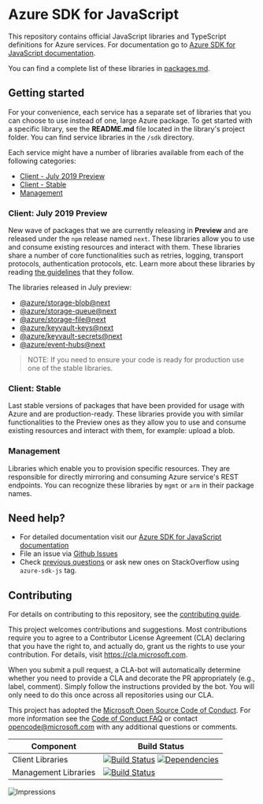 # Azure SDK for JavaScript

This repository contains official JavaScript libraries and TypeScript definitions for Azure services. For documentation go to [Azure SDK for JavaScript documentation](https://aka.ms/js-docs).

You can find a complete list of these libraries in [packages.md](https://github.com/Azure/azure-sdk-for-js/blob/master/packages.md).

## Getting started

For your convenience, each service has a separate set of libraries that you can choose to use instead of one, large Azure package. To get started with a specific library, see the **README.md** file located in the library's project folder. You can find service libraries in the `/sdk` directory.

Each service might have a number of libraries available from each of the following categories:

- [Client - July 2019 Preview](#Client-July-2019-Preview)
- [Client - Stable](#Client-Stable)
- [Management](#Management)

### Client: July 2019 Preview

New wave of packages that we are currently releasing in **Preview** and are released under the `npm` release named `next`. These libraries allow you to use and consume existing resources and interact with them. These libraries share a number of core functionalities such as retries, logging, transport protocols, authentication protocols, etc. Learn more about these libraries by reading [the guidelines](https://azure.github.io/azure-sdk/typescript/guidelines/) that they follow.

The libraries released in July preview:

- [@azure/storage-blob@next](https://github.com/Azure/azure-sdk-for-js/tree/feature/storage/sdk/storage/storage-blob)
- [@azure/storage-queue@next](https://github.com/Azure/azure-sdk-for-js/tree/feature/storage/sdk/storage/storage-queue)
- [@azure/storage-file@next](https://github.com/Azure/azure-sdk-for-js/tree/feature/storage/sdk/storage/storage-file)
- [@azure/keyvault-keys@next](https://github.com/Azure/azure-sdk-for-js/tree/master/sdk/keyvault/keyvault-keys)
- [@azure/keyvault-secrets@next](https://github.com/Azure/azure-sdk-for-js/tree/master/sdk/keyvault/keyvault-secrets)
- [@azure/event-hubs@next](https://github.com/Azure/azure-sdk-for-js/tree/master/sdk/eventhub/event-hubs)

> NOTE: If you need to ensure your code is ready for production use one of the stable libraries.

### Client: Stable

Last stable versions of packages that have been provided for usage with Azure and are production-ready. These libraries provide you with similar functionalities to the Preview ones as they allow you to use and consume existing resources and interact with them, for example: upload a blob.

### Management

Libraries which enable you to provision specific resources. They are responsible for directly mirroring and consuming Azure service's REST endpoints. You can recognize these libraries by `mgmt` or `arm` in their package names.

## Need help?

- For detailed documentation visit our [Azure SDK for JavaScript documentation](https://aka.ms/js-docs)
- File an issue via [Github Issues](https://github.com/Azure/azure-sdk-for-js/issues)
- Check [previous questions](https://stackoverflow.com/questions/tagged/azure-sdk-js) or ask new ones on StackOverflow using `azure-sdk-js` tag.

## Contributing
For details on contributing to this repository, see the [contributing guide](CONTRIBUTING.md).

This project welcomes contributions and suggestions. Most contributions require you to agree to a Contributor License Agreement (CLA) declaring that you have the right to, and actually do, grant us the rights to use your contribution. For details, visit
https://cla.microsoft.com.

When you submit a pull request, a CLA-bot will automatically determine whether you need to provide a CLA and decorate the PR appropriately (e.g., label, comment). Simply follow the instructions provided by the bot. You will only need to do this once across all repositories using our CLA.

This project has adopted the [Microsoft Open Source Code of Conduct](https://opensource.microsoft.com/codeofconduct/). For more information see the [Code of Conduct FAQ](https://opensource.microsoft.com/codeofconduct/faq/) or contact [opencode@microsoft.com](mailto:opencode@microsoft.com) with any additional    questions or comments.

| Component            | Build Status                                                                                                                                                                                |
| -------------------- | ------------------------------------------------------------------------------------------------------------------------------------------------------------------------------------------- |
| Client Libraries     | [![Build Status](https://dev.azure.com/azure-sdk/public/_apis/build/status/614?branchName=master)](https://dev.azure.com/azure-sdk/public/_build/latest?definitionId=614&branchName=master) [![Dependencies](https://img.shields.io/badge/dependencies-analyzed-blue.svg)](https://azuresdkartifacts.blob.core.windows.net/azure-sdk-for-js/dependencies/dependencies.html) |
| Management Libraries | [![Build Status](https://dev.azure.com/azure-sdk/public/_apis/build/status/138?branchName=master)](https://dev.azure.com/azure-sdk/public/_build/latest?definitionId=138&branchName=master) |

![Impressions](https://azure-sdk-impressions.azurewebsites.net/api/impressions/azure-sdk-for-js%2FREADME.png)
